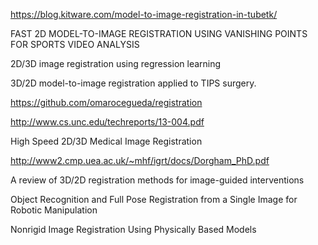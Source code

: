 https://blog.kitware.com/model-to-image-registration-in-tubetk/

FAST 2D MODEL-TO-IMAGE REGISTRATION USING VANISHING POINTS FOR SPORTS
VIDEO ANALYSIS

2D/3D image registration using regression learning

3D/2D model-to-image registration applied to TIPS surgery.

https://github.com/omarocegueda/registration

http://www.cs.unc.edu/techreports/13-004.pdf

High Speed 2D/3D Medical
Image Registration

http://www2.cmp.uea.ac.uk/~mhf/igrt/docs/Dorgham_PhD.pdf

A review of 3D/2D registration methods for image-guided interventions

Object Recognition and Full Pose Registration from a Single Image for
Robotic Manipulation

Nonrigid Image Registration
Using Physically Based Models
